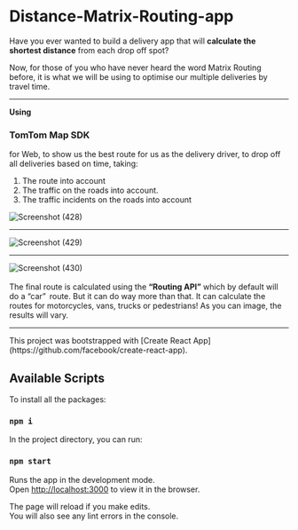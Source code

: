 # Distance-Matrix-Routing-app
Have you ever wanted to build a delivery app that will <strong>calculate the shortest distance</strong> from each drop off spot?

Now, for those of you who have never heard the word Matrix Routing before, it is what we will be using to optimise our multiple deliveries by travel time.
<hr></hr>
<b>Using</b> <h3>TomTom Map SDK</h3>

for Web, to show us the best route for us as the delivery driver, to drop off all deliveries based on time, taking:
  1. The route into account
  3. The traffic on the roads into account. 
  4. The traffic incidents on the roads into account


![Screenshot (428)](https://user-images.githubusercontent.com/55029779/127002989-7429387b-60e3-4f69-8ee9-d04fc47def2d.png)<hr></hr>

![Screenshot (429)](https://user-images.githubusercontent.com/55029779/127002996-14f4b2f4-c937-4eb7-8ea9-a38446fd27a6.png)<hr></hr>
![Screenshot (430)](https://user-images.githubusercontent.com/55029779/127002999-c057157a-29ef-4aca-ba1b-6f5fb7af09c6.png)
<br><br>
The final route is calculated using the <b>“Routing API”</b> which by default will do a “car”  route. But it can do way more than that. It can calculate the routes for motorcycles, vans, trucks or pedestrians! As you can image, the results will vary.  

  
 <hr></hr>
This project was bootstrapped with [Create React App](https://github.com/facebook/create-react-app).

## Available Scripts

To install all the packages:

### `npm i`

In the project directory, you can run:

### `npm start`

Runs the app in the development mode.\
Open [http://localhost:3000](http://localhost:3000) to view it in the browser.

The page will reload if you make edits.\
You will also see any lint errors in the console.
